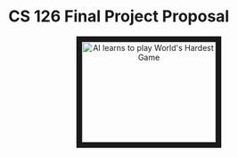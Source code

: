 # CS 126 Final Project Proposal
<div style="text-align:center"><a href="http://www.youtube.com/watch?feature=player_embedded&v=Yo2SepcNyw4" target="_blank"><img src="http://img.youtube.com/vi/Yo2SepcNyw4/0.jpg" alt="AI learns to play World's Hardest Game" width="240" height="180" border="10" /></a></div>
